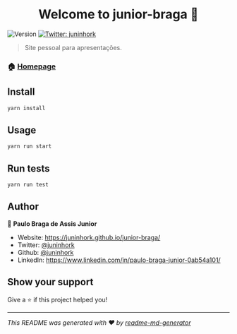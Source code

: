 <h1 align="center">Welcome to junior-braga 👋</h1>
<p>
  <img alt="Version" src="https://img.shields.io/badge/version-0.1.0-blue.svg?cacheSeconds=2592000" />
  <a href="https://twitter.com/juninhork" target="_blank">
    <img alt="Twitter: juninhork" src="https://img.shields.io/twitter/follow/juninhork.svg?style=social" />
  </a>
</p>

> Site pessoal para apresentações.

### 🏠 [Homepage](https://juninhork.github.io/junior-braga)

## Install

```sh
yarn install
```

## Usage

```sh
yarn run start
```

## Run tests

```sh
yarn run test
```

## Author

👤 **Paulo Braga de Assis Junior**

* Website: https://juninhork.github.io/junior-braga/
* Twitter: [@juninhork](https://twitter.com/juninhork)
* Github: [@juninhork](https://github.com/juninhork)
* LinkedIn: https://www.linkedin.com/in/paulo-braga-junior-0ab54a101/

## Show your support

Give a ⭐️ if this project helped you!

***
_This README was generated with ❤️ by [readme-md-generator](https://github.com/kefranabg/readme-md-generator)_
